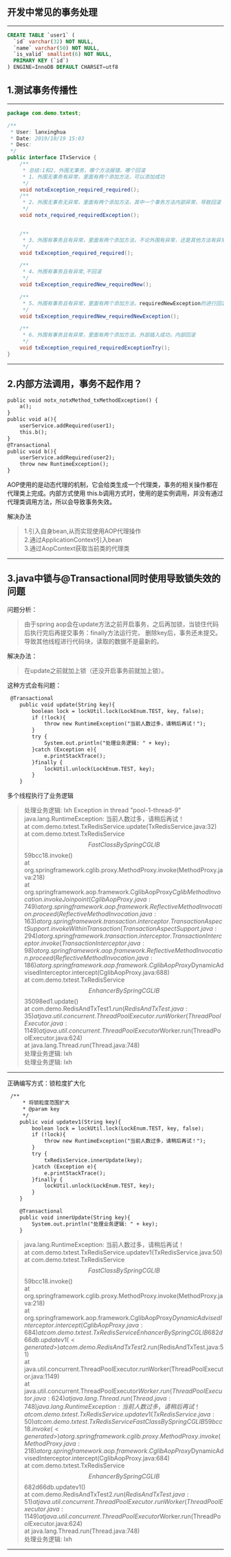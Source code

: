 ## 开发中常见的事务处理

---
```sql
CREATE TABLE `user1` (
  `id` varchar(32) NOT NULL,
  `name` varchar(50) NOT NULL,
  `is_valid` smallint(6) NOT NULL,
  PRIMARY KEY (`id`)
) ENGINE=InnoDB DEFAULT CHARSET=utf8
```

## 1.测试事务传播性   
---
```java
package com.demo.txtest;

/**
 * User: lanxinghua
 * Date: 2019/10/19 15:03
 * Desc:
 */
public interface ITxService {
    /**
     * 总结:1和2，外围无事务，哪个方法报错，哪个回滚
     * 1、外围无事务有异常，里面有两个添加方法，可以添加成功
     */
    void notxException_required_required();
    /**
     * 2、外围无事务无异常，里面有两个添加方法，其中一个事务方法内部异常，导致回滚
     */
    void notx_required_requiredException();


    /**
     * 3、外围有事务且有异常，里面有两个添加方法，不论外围有异常，还是其他方法有异常，全都回滚
     */
    void txException_required_required();

    /**
     * 4、外围有事务且有异常,不回滚
     */
    void txException_requiredNew_requiredNew();

    /**
     * 5、外围有事务且有异常，里面有两个添加方法，requiredNewException的进行回滚
     */
    void txException_requiredNew_requiredNewException();

    /**
     * 6、外围有事务且有异常，里面有两个添加方法，外部插入成功，内部回滚
     */
    void txException_required_requiredExceptionTry();
}

```
---

## 2.内部方法调用，事务不起作用？

```html
public void notx_notxMethod_txMethodException() {
    a();
}
public void a(){
    userService.addRequired(user1);
    this.b();
}
@Transactional
public void b(){
    userService.addRequired(user2);
    throw new RuntimeException();
}
```

AOP使用的是动态代理的机制，它会给类生成一个代理类，事务的相关操作都在代理类上完成。内部方式使用
this.b调用方式时，使用的是实例调用，并没有通过代理类调用方法，所以会导致事务失效。

解决办法
> 1.引入自身bean,从而实现使用AOP代理操作  
> 2.通过ApplicationContext引入bean  
> 3.通过AopContext获取当前类的代理类  

---
## 3.java中锁与@Transactional同时使用导致锁失效的问题
问题分析：
> 由于spring aop会在update方法之前开启事务，之后再加锁，当锁住代码后执行完后再提交事务：finally方法运行完，
删除key后，事务还未提交。导致其他线程进行代码块，读取的数据不是最新的。

解决办法：
> 在update之前就加上锁（还没开启事务前就加上锁）。

这种方式会有问题：
```html
 @Transactional
    public void update(String key){
        boolean lock = lockUtil.lock(LockEnum.TEST, key, false);
        if (!lock){
            throw new RuntimeException("当前人数过多，请稍后再试！");
        }
        try {
            System.out.println("处理业务逻辑: " + key);
        }catch (Exception e){
            e.printStackTrace();
        }finally {
            lockUtil.unlock(LockEnum.TEST, key);
        }
    }

```


多个线程执行了业务逻辑

> 处理业务逻辑: lxh
  Exception in thread "pool-1-thread-9" java.lang.RuntimeException: 当前人数过多，请稍后再试！   
  	at com.demo.txtest.TxRedisService.update(TxRedisService.java:32)   
  	at com.demo.txtest.TxRedisService$$FastClassBySpringCGLIB$$59bcc18.invoke(<generated>)   
  	at org.springframework.cglib.proxy.MethodProxy.invoke(MethodProxy.java:218)   
  	at org.springframework.aop.framework.CglibAopProxy$CglibMethodInvocation.invokeJoinpoint(CglibAopProxy.java:749)   
  	at org.springframework.aop.framework.ReflectiveMethodInvocation.proceed(ReflectiveMethodInvocation.java:163)   
  	at org.springframework.transaction.interceptor.TransactionAspectSupport.invokeWithinTransaction(TransactionAspectSupport.java:294)   
  	at org.springframework.transaction.interceptor.TransactionInterceptor.invoke(TransactionInterceptor.java:98)   
  	at org.springframework.aop.framework.ReflectiveMethodInvocation.proceed(ReflectiveMethodInvocation.java:186)   
  	at org.springframework.aop.framework.CglibAopProxy$DynamicAdvisedInterceptor.intercept(CglibAopProxy.java:688)   
  	at com.demo.txtest.TxRedisService$$EnhancerBySpringCGLIB$$35098ed1.update(<generated>)      
  	at com.demo.RedisAndTxTest$1.run(RedisAndTxTest.java:35)   
  	at java.util.concurrent.ThreadPoolExecutor.runWorker(ThreadPoolExecutor.java:1149)   
  	at java.util.concurrent.ThreadPoolExecutor$Worker.run(ThreadPoolExecutor.java:624)   
  	at java.lang.Thread.run(Thread.java:748)    
  处理业务逻辑: lxh   
  处理业务逻辑: lxh   
  
  
  
---
  
正确编写方式：锁粒度扩大化
```html
 /**
     * 将锁粒度范围扩大
     * @param key
     */
    public void updatev1(String key){
        boolean lock = lockUtil.lock(LockEnum.TEST, key, false);
        if (!lock){
            throw new RuntimeException("当前人数过多，请稍后再试！");
        }
        try {
            txRedisService.innerUpdate(key);
        }catch (Exception e){
            e.printStackTrace();
        }finally {
            lockUtil.unlock(LockEnum.TEST, key);
        }
    }

    @Transactional
    public void innerUpdate(String key){
        System.out.println("处理业务逻辑: " + key);
    }
```

> java.lang.RuntimeException: 当前人数过多，请稍后再试！   
  	at com.demo.txtest.TxRedisService.updatev1(TxRedisService.java:50)   
  	at com.demo.txtest.TxRedisService$$FastClassBySpringCGLIB$$59bcc18.invoke(<generated>)   
  	at org.springframework.cglib.proxy.MethodProxy.invoke(MethodProxy.java:218)    
  	at org.springframework.aop.framework.CglibAopProxy$DynamicAdvisedInterceptor.intercept(CglibAopProxy.java:684)    
  	at com.demo.txtest.TxRedisService$$EnhancerBySpringCGLIB$$682d66db.updatev1(<generated>)     
  	at com.demo.RedisAndTxTest$2.run(RedisAndTxTest.java:51)    
  	at java.util.concurrent.ThreadPoolExecutor.runWorker(ThreadPoolExecutor.java:1149)   
  	at java.util.concurrent.ThreadPoolExecutor$Worker.run(ThreadPoolExecutor.java:624)    
  	at java.lang.Thread.run(Thread.java:748)   
  java.lang.RuntimeException: 当前人数过多，请稍后再试！    
  	at com.demo.txtest.TxRedisService.updatev1(TxRedisService.java:50)   
  	at com.demo.txtest.TxRedisService$$FastClassBySpringCGLIB$$59bcc18.invoke(<generated>)   
  	at org.springframework.cglib.proxy.MethodProxy.invoke(MethodProxy.java:218)   
  	at org.springframework.aop.framework.CglibAopProxy$DynamicAdvisedInterceptor.intercept(CglibAopProxy.java:684)    
  	at com.demo.txtest.TxRedisService$$EnhancerBySpringCGLIB$$682d66db.updatev1(<generated>)    
  	at com.demo.RedisAndTxTest$2.run(RedisAndTxTest.java:51)   
  	at java.util.concurrent.ThreadPoolExecutor.runWorker(ThreadPoolExecutor.java:1149)   
  	at java.util.concurrent.ThreadPoolExecutor$Worker.run(ThreadPoolExecutor.java:624)   
  	at java.lang.Thread.run(Thread.java:748)   
  处理业务逻辑: lxh   
    
--- 
  
  


